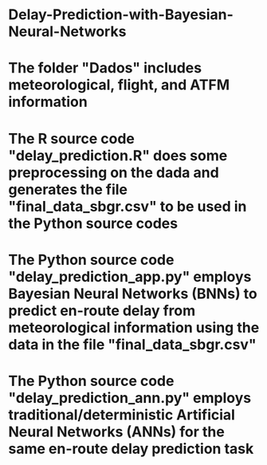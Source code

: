 # Delay-Prediction-with-Bayesian-Neural-Networks
# The folder "Dados" includes meteorological, flight, and ATFM information
# The R source code "delay_prediction.R" does some preprocessing on the dada and generates the file "final_data_sbgr.csv" to be used in the Python source codes
# The Python source code "delay_prediction_app.py" employs Bayesian Neural Networks (BNNs) to predict en-route delay from meteorological information using the data in the file "final_data_sbgr.csv"
# The Python source code "delay_prediction_ann.py" employs traditional/deterministic Artificial Neural Networks (ANNs) for the same en-route delay prediction task
